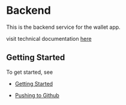 # Backend

This is the backend service for the wallet app.

visit technical documentation [here](https://venture-capitech.github.io/backend)


## Getting Started

To get started, see

- [Getting Started](scripts/getting-started.md)

- [Pushing to Github](scripts/pushing-to-github.md)

